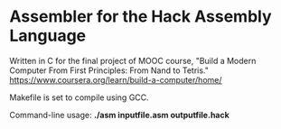 # Assembler for the Hack Assembly Language

Written in C for the final project of MOOC course, "Build a Modern Computer From First Principles: From Nand to Tetris." https://www.coursera.org/learn/build-a-computer/home/

Makefile is set to compile using GCC.

Command-line usage: <b>./asm inputfile.asm outputfile.hack</b>
